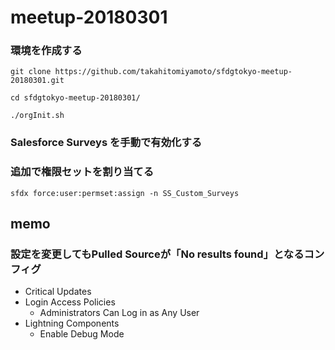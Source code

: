 # meetup-20180301
### 環境を作成する
    git clone https://github.com/takahitomiyamoto/sfdgtokyo-meetup-20180301.git

    cd sfdgtokyo-meetup-20180301/

    ./orgInit.sh

### Salesforce Surveys を手動で有効化する
### 追加で権限セットを割り当てる
    sfdx force:user:permset:assign -n SS_Custom_Surveys


## memo
### 設定を変更してもPulled Sourceが「No results found」となるコンフィグ
- Critical Updates
- Login Access Policies
    - Administrators Can Log in as Any User
- Lightning Components
    - Enable Debug Mode